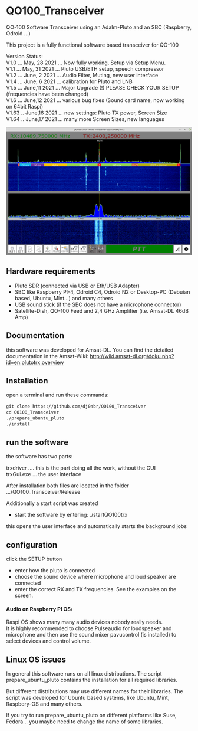 # QO100_Transceiver
QO-100 Software Transceiver using an Adalm-Pluto and an SBC (Raspberry, Odroid ...)

This project is a fully functional software based transceiver for QO-100

Version Status:\
V1.0 ... May, 28 2021 ... Now fully working, Setup via Setup Menu.\
V1.1 ... May, 31 2021 ... Pluto USB/ETH setup, speech compressor\
V1.2 ... June, 2 2021 ... Audio Filter, Muting, new user interface\
V1.4 ... June, 6 2021 ... calibration for Pluto and LNB\
V1.5 ... June,11 2021 ... Major Upgrade (!) PLEASE CHECK YOUR SETUP (frequencies have been changed)\
V1.6 ... June,12 2021 ... various bug fixes (Sound card name, now working on 64bit Raspi)\
V1.63 .. June,16 2021 ... new settings: Pluto TX power, Screen Size\
V1.64 .. June,17 2021 ... many more Screen Sizes, new languages

![alt text](https://github.com/dj0abr/QO100_Transceiver/blob/main/trxGui/Properties/sampleGUI.png)

## Hardware requirements

* Pluto SDR (connected via USB or Eth/USB Adapter)
* SBC like Raspberry PI-4, Odroid C4, Odroid N2 or Desktop-PC (Debuian based, Ubuntu, Mint...) and many others
* USB sound stick (if the SBC does not have a microphone connector)
* Satellite-Dish, QO-100 Feed and 2,4 GHz Amplifier (i.e. Amsat-DL 46dB Amp)

## Documentation

this software was developed for Amsat-DL. You can find the detailed documentation in the Amsat-Wiki: 
http://wiki.amsat-dl.org/doku.php?id=en:plutotrx:overview

## Installation

open a terminal and run these commands:

```
git clone https://github.com/dj0abr/QO100_Transceiver
cd QO100_Transceiver
./prepare_ubuntu_pluto
./install
```

## run the software

the software has two parts:

trxdriver .... this is the part doing all the work, without the GUI\
trxGui.exe ... the user interface

After installation both files are located in the folder\
.../QO100_Transceiver/Release

Additionally a start script was created

* start the software by entering:   ./startQO100trx

this opens the user interface and automatically starts the background jobs

## configuration

click the SETUP button

* enter how the pluto is connected
* choose the sound device where microphone and loud speaker are connected
* enter the correct RX and TX frequencies. See the examples on the screen.

#### Audio on Raspberry PI OS: 

Raspi OS shows many many audio devices nobody really needs.\
It is highly recommended to choose Pulseaudio for loudspeaker and microphone and then use the sound mixer pavucontrol (is installed) to select devices and control volume.

## Linux OS issues

In general this software runs on all linux distributions.
The script prepare_ubuntu_pluto contains the installation for all required libraries.

But different distributions may use different names for their libraries. The script was developed for Ubuntu based systems, like Ubuntu, Mint, Raspbery-OS and many others.

If you try to run prepare_ubuntu_pluto on different platforms like Suse, Fedora... you maybe need to change the name of some libraries.
